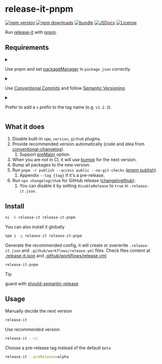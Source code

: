 # release-it-pnpm

[![npm version][npm-version-src]][npm-version-href]
[![npm downloads][npm-downloads-src]][npm-downloads-href]
[![bundle][bundle-src]][bundle-href]
[![JSDocs][jsdocs-src]][jsdocs-href]
[![License][license-src]][license-href]

Run [release-it](https://github.com/release-it/release-it) with [pnpm](https://pnpm.io).

## Requirements

<details>
<summary>

Use pnpm and set [packageManager](https://nodejs.org/api/packages.html#packagemanager) in `package.json` correctly.

</summary>

So that GitHub Action can set up pnpm correctly. You can manually select the pnpm version in the GitHub Action workflow file.

</details>

<details>
<summary>

Use [Conventional Commits](https://www.conventionalcommits.org) and follow [Semantic Versioning](https://semver.org).

</summary>

So that it can provide recommended version in CI. It's OK to not follow this rule if you manually decide the next version and disable GitHub release.

</details>

<details>
<summary>

Prefer to add a `v` prefix to the tag name (e.g. `v1.2.3`).

</summary>

So that it can handle pre-release GitHub release changelog correctly. It's OK to not follow this rule if you do not care about pre-release GitHub release changelog.

</details>

## What it does

1. Disable built-in `npm`, `version`, `github` plugins.
1. Provide recommended version automatically (code and idea from [conventional-changelog](https://github.com/release-it/conventional-changelog)).
   1. Support [preMajor](https://github.com/conventional-changelog/conventional-changelog-config-spec/blob/master/versions/2.2.0/README.md#premajor-boolean) option.
1. When you are not in CI, it will use [bumpp](https://github.com/antfu/bumpp) for the next version.
1. Bump all packages to the new version.
1. Run `pnpm -r publish --access public --no-git-checks` ([pnpm publish](https://pnpm.io/cli/publish)).
   1. Appendix `--tag {tag}` if it's a pre-release.
1. Run `npx changelogithub` for GitHub release ([changelogithub](https://github.com/antfu/changelogithub)).
   1. You can disable it by setting `disableRelease` to `true` in `.release-it.json`.

## Install

```sh
ni -D release-it release-it-pnpm
```

You can also install it globally

```sh
npm i -g release-it release-it-pnpm
```

Generate the recommended config, it will create or overwrite `.release-it.json` and `.github/workflows/release.yml` files.
Check files content at [.release-it.json](./src/bin/release-it.txt) and [.github/workflows/release.yml](./src/bin/release.txt)

```sh
release-it-pnpm
```

> [!TIP]
> guard with [should-semantic-release](https://github.com/JoshuaKGoldberg/should-semantic-release)

## Usage

Manually decide the next version

```sh
release-it
```

Use recommended version

```sh
release-it --ci
```

Choose a pre-release tag instead of the default `beta`

```sh
release-it --preRelease=alpha
```

<!-- Badges -->

[npm-version-src]: https://img.shields.io/npm/v/release-it-pnpm?style=flat&colorA=080f12&colorB=1fa669
[npm-version-href]: https://npmjs.com/package/release-it-pnpm
[npm-downloads-src]: https://img.shields.io/npm/dm/release-it-pnpm?style=flat&colorA=080f12&colorB=1fa669
[npm-downloads-href]: https://npmjs.com/package/release-it-pnpm
[bundle-src]: https://img.shields.io/bundlephobia/minzip/release-it-pnpm?style=flat&colorA=080f12&colorB=1fa669&label=minzip
[bundle-href]: https://bundlephobia.com/result?p=release-it-pnpm
[license-src]: https://img.shields.io/github/license/hyoban/release-it-pnpm.svg?style=flat&colorA=080f12&colorB=1fa669
[license-href]: https://github.com/hyoban/release-it-pnpm/blob/main/LICENSE
[jsdocs-src]: https://img.shields.io/badge/jsdocs-reference-080f12?style=flat&colorA=080f12&colorB=1fa669
[jsdocs-href]: https://www.jsdocs.io/package/release-it-pnpm
